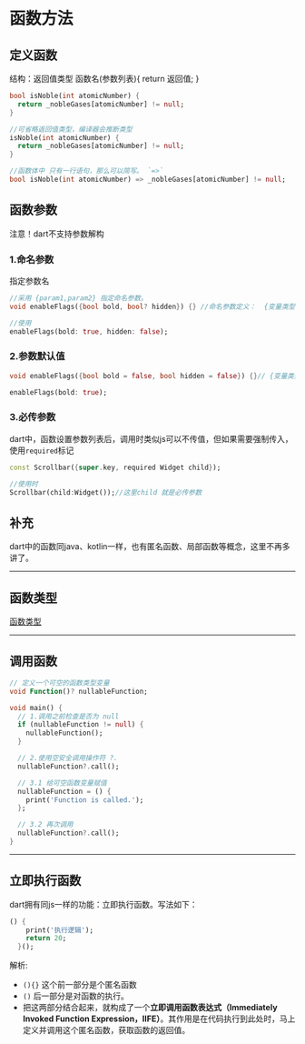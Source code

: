 # 函数方法

## 定义函数

结构：返回值类型 函数名(参数列表){ return 返回值; }

```dart
bool isNoble(int atomicNumber) {
  return _nobleGases[atomicNumber] != null;
}

//可省略返回值类型，编译器会推断类型
isNoble(int atomicNumber) {
  return _nobleGases[atomicNumber] != null;
}

//函数体中 只有一行语句，那么可以简写。 `=>` 
bool isNoble(int atomicNumber) => _nobleGases[atomicNumber] != null;
```

## 函数参数

注意！dart不支持参数解构

### 1.命名参数

指定参数名

```dart
//采用 {param1,param2} 指定命名参数。 
void enableFlags({bool bold, bool? hidden}) {} //命名参数定义：  {变量类型:指定名}. `?`表示此参数可空

//使用
enableFlags(bold: true, hidden: false);
```

### 2.参数默认值

```dart
void enableFlags({bool bold = false, bool hidden = false}) {}// {变量类型:指定名=默认值}

enableFlags(bold: true);
```

### 3.必传参数

dart中，函数设置参数列表后，调用时类似js可以不传值，但如果需要强制传入，使用`required`标记

```dart
const Scrollbar({super.key, required Widget child});

//使用时
Scrollbar(child:Widget());//这里child 就是必传参数
```

## 补充

dart中的函数同java、kotlin一样，也有匿名函数、局部函数等概念，这里不再多讲了。

---

## 函数类型

[函数类型](../2.%E7%B1%BB%E5%9E%8B/1.4.%E7%B1%BB%E5%9E%8B-%E5%87%BD%E6%95%B0%E7%B1%BB%E5%9E%8B.md)

---

## 调用函数

```dart
// 定义一个可空的函数类型变量
void Function()? nullableFunction;

void main() {
  // 1.调用之前检查是否为 null
  if (nullableFunction != null) {
    nullableFunction();
  }

  // 2.使用空安全调用操作符 ?.
  nullableFunction?.call();

  // 3.1 给可空函数变量赋值
  nullableFunction = () {
    print('Function is called.');
  };

  // 3.2 再次调用
  nullableFunction?.call();
}
```

---

## 立即执行函数

dart拥有同js一样的功能：立即执行函数。写法如下：

```dart
() {
    print('执行逻辑');
    return 20;
  }();
```

解析:

- `(){}` 这个前一部分是个匿名函数
- `()` 后一部分是对函数的执行。
- 把这两部分结合起来，就构成了一个**立即调用函数表达式（Immediately Invoked Function Expression，IIFE）**。其作用是在代码执行到此处时，马上定义并调用这个匿名函数，获取函数的返回值。
